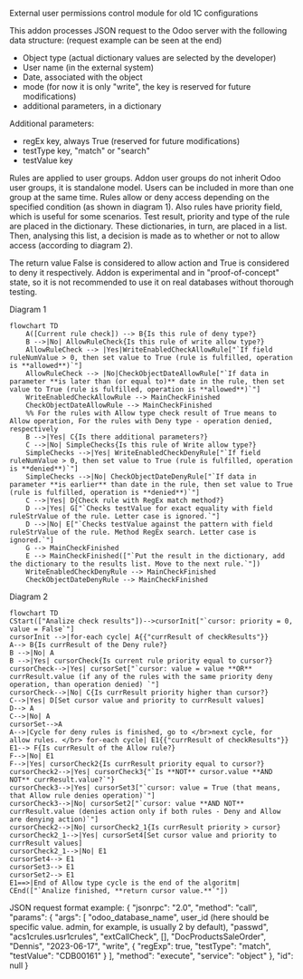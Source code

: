 External user permissions control module for old 1C configurations

This addon processes JSON request to the Odoo server with the following data structure:
(request example can be seen at the end)

- Object type (actual dictionary values are selected by the developer)
- User name (in the external system)
- Date, associated with the object
- mode (for now it is only "write", the key is reserved for future modifications)
- additional parameters, in a dictionary

Additional parameters:
- regEx key, always True (reserved for future modifications)
- testType key, "match" or "search"
- testValue key

Rules are applied to user groups. Addon user groups do not inherit Odoo user groups, it is standalone model. Users can be included in more than one group at the same time.
Rules allow or deny access depending on the specified condition (as shown in diagram 1). Also rules have priority field, which is useful for some scenarios. Test result, priority and type of the rule are placed in the dictionary. These dictionaries, in turn, are placed in a list.
Then, analysing this list, a decision is made as to whether or not to allow access (according to diagram 2).

The return value False is considered to allow action and True is considered to deny it respectively.
Addon is experimental and in "proof-of-concept" state, so it is not recommended to use it on real databases without thorough testing.

Diagram 1
```mermaid
flowchart TD
    A([Current rule check]) --> B{Is this rule of deny type?}
    B -->|No| AllowRuleCheck{Is this rule of write allow type?}
    AllowRuleCheck --> |Yes|WriteEnabledCheckAllowRule["`If field ruleNumValue > 0, then set value to True (rule is fulfilled, operation is **allowed**)`"]
    AllowRuleCheck --> |No|CheckObjectDateAllowRule["`If data in parameter **is later than (or equal to)** date in the rule, then set value to True (rule is fulfilled, operation is **allowed**)`"]
    WriteEnabledCheckAllowRule --> MainCheckFinished
    CheckObjectDateAllowRule --> MainCheckFinished
    %% For the rules with Allow type check result of True means to Allow operation, For the rules with Deny type - operation denied, respectively
    B -->|Yes| C{Is there additional parameters?}
    C -->|No| SimpleChecks{Is this rule of Write allow type?}
    SimpleChecks -->|Yes| WriteEnabledCheckDenyRule["`If field ruleNumValue > 0, then set value to True (rule is fulfilled, operation is **denied**)`"]
    SimpleChecks -->|No| CheckObjectDateDenyRule["`If data in parameter **is earlier** than date in the rule, then set value to True (rule is fulfilled, operation is **denied**)`"]
    C -->|Yes| D{Check rule with RegEx match method?}
    D -->|Yes| G["`Checks testValue for exact equality with field ruleStrValue of the rule. Letter case is ignored.`"]
    D -->|No| E["`Checks testValue against the pattern with field ruleStrValue of the rule. Method RegEx search. Letter case is ignored.`"]
    G --> MainCheckFinished
    E --> MainCheckFinished(["`Put the result in the dictionary, add the dictionary to the results list. Move to the next rule.`"])
    WriteEnabledCheckDenyRule --> MainCheckFinished
    CheckObjectDateDenyRule --> MainCheckFinished
```
Diagram 2
```mermaid
flowchart TD
CStart(["Analize check results"])-->cursorInit["`cursor: priority = 0, value = False`"]
cursorInit -->|for-each cycle| A{{"currResult of checkResults"}}
A--> B{Is currResult of the Deny rule?}
B -->|No| A
B -->|Yes| cursorCheck{Is current rule priority equal to cursor?}
cursorCheck-->|Yes| cursorSet["`cursor: value = value **OR** currResult.value (if any of the rules with the same priority deny operation, than operation denied) `"]
cursorCheck-->|No| C{Is currResult priority higher than cursor?}
C-->|Yes| D[Set cursor value and priority to currResult values]
D--> A
C-->|No| A
cursorSet-->A
A-->|Cycle for deny rules is finished, go to </br>next cycle, for allow rules. </br> for-each cycle| E1{{"currResult of checkResults"}}
E1--> F{Is currResult of the Allow rule?}
F-->|No| E1
F-->|Yes| cursorCheck2{Is currResult priority equal to cursor?}
cursorCheck2-->|Yes| cursorCheck3{"`Is **NOT** cursor.value **AND NOT** currResult.value?`"}
cursorCheck3-->|Yes| cursorSet3["`cursor: value = True (that means, that Allow rule denies operation)`"]
cursorCheck3-->|No| cursorSet2["`cursor: value **AND NOT** currResult.value (denies action only if both rules - Deny and Allow are denying action)`"]
cursorCheck2-->|No| cursorCheck2_1{Is currResult priority > cursor}
cursorCheck2_1-->|Yes| cursorSet4[Set cursor value and priority to currResult values]
cursorCheck2_1-->|No| E1
cursorSet4--> E1
cursorSet3--> E1
cursorSet2--> E1
E1==>|End of Allow type cycle is the end of the algoritm| CEnd(["`Analize finished, **return cursor value.**`"])
```

JSON request format example:
{
"jsonrpc": "2.0",
"method": "call",
"params": {
"args": [
"odoo_database_name",
user_id (here should be specific value. admin, for example, is usually 2 by default),
"passwd",
"acs1crules.usr1crules",
"extCallCheck",
[],
"DocProductsSaleOrder",
"Dennis",
"2023-06-17",
"write",
{
"regExp": true,
"testType": "match",
"testValue": "CDB00161"
}
],
"method": "execute",
"service": "object"
},
"id": null
}
